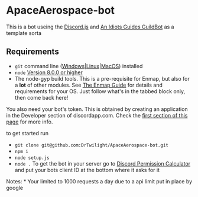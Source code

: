# ApaceAerospace-bot
This is a bot useing the [Discord.js](https://www.npmjs.com/package/discord.js?source=post_page-----7b5fe27cb6fa----------------------)
and [An Idiots Guides GuildBot](https://github.com/AnIdiotsGuide/guidebot) as a template sorta


## Requirements

- `git` command line ([Windows](https://git-scm.com/download/win)|[Linux](https://git-scm.com/book/en/v2/Getting-Started-Installing-Git)|[MacOS](https://git-scm.com/download/mac)) installed
- `node` [Version 8.0.0 or higher](https://nodejs.org)
- The node-gyp build tools. This is a pre-requisite for Enmap, but also for a **lot** of other modules. See [The Enmap Guide](https://enmap.evie.codes/install#pre-requisites) for details and requirements for your OS. Just follow what's in the tabbed block only, then come back here!

You also need your bot's token. This is obtained by creating an application in
the Developer section of discordapp.com. Check the [first section of this page](https://anidiots.guide/getting-started/the-long-version.html) 
for more info.


to get started run
* `git clone git@github.com:DrTwilight/ApaceAerospace-bot.git`
* `npm i`
* `node setup.js`
* `node .`
To get the bot in your server go to [Discord Permission Calculator](https://discordapi.com/permissions.html#8) and put your bots client ID at the bottom where it asks for it

Notes:
    * Your limited to 1000 requests a day due to a api limit put in place by google
